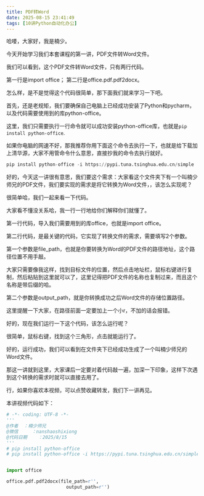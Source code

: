 ```yaml
---
title: PDF转Word
date: 2025-08-15 23:41:49
tags: [10讲Python自动化办公]
---
```


哈喽，大家好，我是楠少。

今天开始学习我们本套课程的第一讲，PDF文件转Word文件。

我们可以看到，这个PDF文件转Word文件，只有两行代码。

第一行是import office；
第二行是office.pdf.pdf2docx。

怎么样，是不是觉得这个代码很简单，那下面我们就来学习一下吧。

首先，还是老规矩，我们要确保自己电脑上已经成功安装了Python和pycharm，以及代码需要使用到的库python-office。

这里，我们只需要执行一行命令就可以成功安装python-office库，也就是`pip install python-office`.

如果你电脑的网速不好，那我推荐你用下面这个命令去执行一下，也就是给下载加上清华源，大家不用管命令什么意思，直接抄我的命令去执行就好。

```python
pip install python-office -i https://pypi.tuna.tsinghua.edu.cn/simple
```

好的，今天这一讲很有意思，我们要这个需求：大家看这个文件夹下有一个叫楠少师兄的PDF文件，我们要实现的需求是将它转换为Word文件，，该怎么实现呢？

很简单哈，我们一起来看一下代码。

大家看不懂没关系哈，我一行一行地给你们解释你们就懂了。

第一行代码，导入我们需要用到的库office，也就是import office。

第二行代码，是最关键的代码，它实现了转换文件的需求，需要填写2个参数。

第一个参数是file_path，也就是你要转换为Word的PDF文件的路径地址，这个路径位置不用手敲。

大家只需要像我这样，找到目标文件的位置，然后点击地址栏，鼠标右键进行复制，然后粘贴到这里就可以了，这里记得把PDF文件的名称也复制过来，而且这个名称是带后缀的哈。

第二个参数是output_path，就是你转换成功之后Word文件的存储位置路径。


这里提醒一下大家，在路径前面一定要加上一个小r，不加的话会报错。

好的，现在我们运行一下这个代码，该怎么运行呢？

很简单，鼠标右键，找到这个三角形，点击就能运行了。

好的，运行成功，我们可以看到在文件夹下已经成功生成了一个叫楠少师兄的Word文件。

那这一讲就到这里，大家课后一定要对着代码敲一遍，加深一下印象，这样下次遇到这个转换的需求时就可以直接去用了。

行，如果你喜欢本视频，可以点赞收藏转发，我们下一讲再见。

本讲视频代码如下：

```python
# -*- coding: UTF-8 -*-
'''
@作者  ：楠少师兄
@微信     ：nanshaoshixiong
@代码日期    ：2025/8/15
'''
# pip install python-office
# pip install python-office -i https://pypi.tuna.tsinghua.edu.cn/simple


import office

office.pdf.pdf2docx(file_path=r'',
                      output_path=r'')
```







